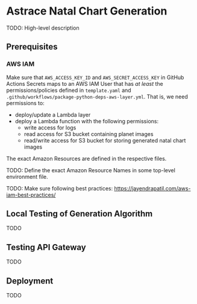 # Astrace Natal Chart Generation

TODO: High-level description

## Prerequisites

### AWS IAM

Make sure that `AWS_ACCESS_KEY_ID` and `AWS_SECRET_ACCESS_KEY` in GitHub Actions Secrets maps to an AWS IAM User that has *at least* the permissions/policies defined in `template.yaml` and `.github/workflows/package-python-deps-aws-layer.yml`. That is, we need permissions to:
- deploy/update a Lambda layer
- deploy a Lambda function with the following permissions:
  - write access for logs
  - read access for S3 bucket containing planet images
  - read/write access for S3 bucket for storing generated natal chart images
  
The exact Amazon Resources are defined in the respective files.
  
TODO: Define the exact Amazon Resource Names in some top-level environment file.

TODO: Make sure following best practices: https://jayendrapatil.com/aws-iam-best-practices/

## Local Testing of Generation Algorithm

TODO

## Testing API Gateway

TODO

## Deployment

TODO
